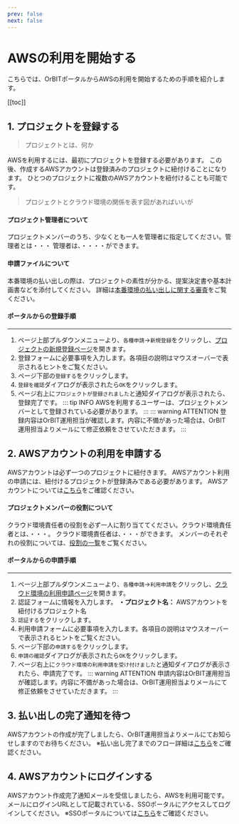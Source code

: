 ```yaml
---
prev: false
next: false
---
```


# AWSの利用を開始する
こちらでは、OrBITポータルからAWSの利用を開始するための手順を紹介します。

[[toc]]

## 1. プロジェクトを登録する
>プロジェクトとは、何か

AWSを利用するには、最初にプロジェクトを登録する必要があります。
この後、作成するAWSアカウントは登録済みのプロジェクトに紐付けることになります。
ひとつのプロジェクトに複数のAWSアカウントを紐付けることも可能です。
>プロジェクトとクラウド環境の関係を表す図があればいいが

#### プロジェクト管理者について
プロジェクトメンバーのうち、少なくとも一人を管理者に指定してください。管理者とは・・・
管理者は、・・・・ができます。
#### 申請ファイルについて
本番環境の払い出しの際は、プロジェクトの素性が分かる、提案決定書や基本計画書などを添付してください。
詳細は[本番環境の払い出しに関する審査](/guide/aws/service/account-management.html#本番環境の払い出しに関する審査)をご覧ください。

#### ポータルからの登録手順
---
1. ページ上部プルダウンメニューより、`各種申請`→`新規登録`をクリックし、[プロジェクトの新規登録ページ](/request/create-project.html)を開きます。
2. 登録フォームに必要事項を入力します。各項目の説明はマウスオーバーで表示されるヒントをご覧ください。
3. ページ下部の`登録する`をクリックします。
4. `登録を確認`ダイアログが表示されたら`OK`をクリックします。
5. ページ右上に`プロジェクトが登録されました`と通知ダイアログが表示されたら、登録完了です。
::: tip INFO
AWSを利用するユーザーは、プロジェクトメンバーとして登録されている必要があります。
:::
::: warning ATTENTION
登録内容はOrBIT運用担当が確認します。内容に不備があった場合は、OrBIT運用担当よりメールにて修正依頼をさせていただきます。
:::

## 2. AWSアカウントの利用を申請する
AWSアカウントは必ず一つのプロジェクトに紐付きます。
AWSアカウント利用の申請には、紐付けるプロジェクトが登録済みである必要があります。
AWSアカウントについては[こちら](/guide/aws/service/account-management.html#awsアカウント管理サービス)をご確認ください。
#### プロジェクトメンバーの役割について
クラウド環境責任者の役割を必ず一人に割り当ててください。クラウド環境責任者とは、・・・。
クラウド環境責任者は、・・・ができます。
メンバーのそれぞれの役割については、[役割の一覧](/guide/aws/service/id-management.html#役割の一覧)をご覧ください。
#### ポータルからの申請手順
---
1. ページ上部プルダウンメニューより、`各種申請`→`利用申請`をクリックし、[クラウド環境の利用申請ページ](/request/create-account.html)を開きます。
2. 認証フォームに情報を入力します。
  **・プロジェクト名：** AWSアカウントを紐付けるプロジェクト名
3. `認証する`をクリックします。
4. 利用申請フォームに必要事項を入力します。各項目の説明はマウスオーバーで表示されるヒントをご覧ください。
5. ページ下部の`申請する`をクリックします。
6. `申請の確認`ダイアログが表示されたら`OK`をクリックします。
7. ページ右上に`クラウド環境の利用申請を受け付けました`と通知ダイアログが表示されたら、申請完了です。
::: warning ATTENTION
申請内容はOrBIT運用担当が確認します。内容に不備があった場合は、OrBIT運用担当よりメールにて修正依頼をさせていただきます。
:::

## 3. 払い出しの完了通知を待つ
AWSアカウントの作成が完了しましたら、OrBIT運用担当よりメールにてお知らせしますのでお待ちください。
※払い出し完了までのフロー詳細は[こちら](/guide/aws/service/account-management.html#払い出しのフロー)をご確認ください。
## 4. AWSアカウントにログインする
AWSアカウント作成完了通知メールを受信しましたら、AWSを利用可能です。
メールにログインURLとして記載されている、SSOポータルにアクセスしてログインしてください。
※SSOポータルについては[こちら](guide/aws/service/id-management.html#ssoポータル)をご確認ください。


<Footer />